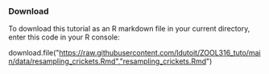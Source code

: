 ### Download

To download this tutorial as an R markdown file in your current directory, enter this code in your R console:

download.file("https://raw.githubusercontent.com/ldutoit/ZOOL316_tuto/main/data/resampling_crickets.Rmd","resampling_crickets.Rmd")

